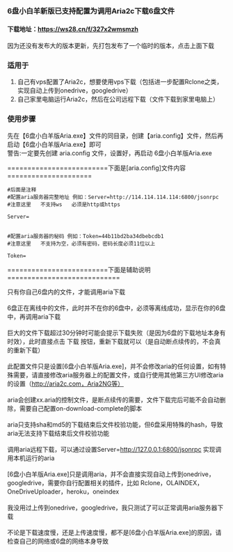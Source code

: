### 6盘小白羊新版已支持配置为调用Aria2c下载6盘文件


#### 下载地址：https://ws28.cn/f/327x2wmsmzh

因为还没有发布大的版本更新，先打包发布了一个临时的版本，点击上面下载

### 适用于

1. 自己有vps配置了Aria2c，想要使用vps下载（包括进一步配置Rclone之类，实现自动上传到onedrive，googledrive）
2. 自己家里电脑运行Aria2c，然后在公司远程下载（文件下载到家里电脑上）

### 使用步骤

先在【6盘小白羊版Aria.exe】文件的同目录，创建【aria.config】文件，然后再启动【6盘小白羊版Aria.exe】即可<br/>
警告:一定要先创建  aria.config  文件，设置好，再启动  6盘小白羊版Aria.exe  

=========================下面是[aria.config]文件内容=====================<br/>
~~~
#后面是注释
#配置aria服务器完整地址 例如：Server=http://114.114.114.114:6800/jsonrpc
#注意这里   不支持ws   必须是http或https

Server=


#配置aria服务器的秘码 例如：Token=44b11bd2ba34dbebcdb1
#注意这里   不支持为空，必须有密码，密码长度必须11位以上

Token=

~~~



=========================下面是辅助说明============================<br/>

只有你自己6盘内的文件，才能调用aria下载<br/><br/>
6盘正在离线中的文件，此时并不在你的6盘中，必须等离线成功，显示在你的6盘中，再调用aria下载<br/><br/>
巨大的文件下载超过30分钟时可能会提示下载失败（是因为6盘的下载地址本身有时效），此时直接点击  下载  按钮，重新下载就可以（是自动断点续传的，不会真的重新下载）<br/><br/>
此配置文件只是设置[6盘小白羊版Aria.exe]，并不会修改aria的任何设置，如有特殊需要，请直接修改aria服务器上的配置文件，或自行使用其他第三方UI修改aria的设置（http://aria2c.com，Aria2NG等）<br/><br/>
aria会创建xx.aria的控制文件，是断点续传的需要，文件下载完后可能不会自动删除，需要自己配置on-download-complete的脚本<br/><br/>
aria只支持sha和md5的下载结束后文件校验功能，但6盘采用特殊的hash，导致aria无法支持下载结束后文件校验功能<br/><br/>
调用aria远程下载，可以通过设置Server=http://127.0.0.1:6800/jsonrpc 实现调用本机运行的aria<br/><br/>
[6盘小白羊版Aria.exe]只是调用aria，并不会直接实现自动上传到onedrive，googledrive，需要你自行配置相关的插件，比如  Rclone，OLAINDEX，OneDriveUploader，heroku，oneindex<br/><br/>
我没用过上传到onedrive，googledrive，我只测试了可以正常调用aria服务器下载<br/><br/>
不论是下载速度慢，还是上传速度慢，都不是[6盘小白羊版Aria.exe]的原因，请检查自己的网络或6盘的网络本身导致<br/><br/>
